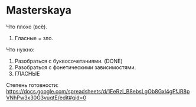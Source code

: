 # Masterskaya
Что плохо (всё).
1) Гласные = зло.

Что нужно:
1) Разобраться с буквосочетаниями. (DONE)
2) Разобраться с фонетическими зависимостями.
3) ГЛАСНЫЕ

Степень готовности:
https://docs.google.com/spreadsheets/d/1EeRzI_B8ebsLgOb8Gxl4gFfJR8pVNhPw3x30G3vuqtE/edit#gid=0
